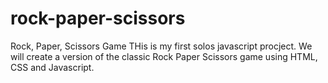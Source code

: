 # rock-paper-scissors
Rock, Paper, Scissors Game
THis is my first solos javascript procject. We will create a version of the classic Rock Paper Scissors game using HTML, CSS and Javascript.